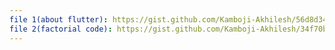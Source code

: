 ```yaml
---
file 1(about flutter): https://gist.github.com/Kamboji-Akhilesh/56d8d344338d93156ce1410a80af4fd2
file 2(factorial code): https://gist.github.com/Kamboji-Akhilesh/34f70bfe2dbc478668f296e7f2d81dcf
---
```

